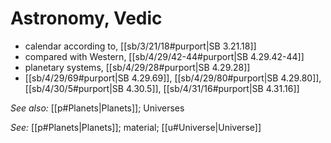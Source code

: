 # Astronomy, Vedic

* calendar according to, [[sb/3/21/18#purport|SB 3.21.18]]
* compared with Western, [[sb/4/29/42-44#purport|SB 4.29.42-44]]
* planetary systems, [[sb/4/29/28#purport|SB 4.29.28]]
*  [[sb/4/29/69#purport|SB 4.29.69]], [[sb/4/29/80#purport|SB 4.29.80]], [[sb/4/30/5#purport|SB 4.30.5]], [[sb/4/31/16#purport|SB 4.31.16]]

*See also:* [[p#Planets|Planets]]; Universes

*See:* [[p#Planets|Planets]]; material; [[u#Universe|Universe]]
